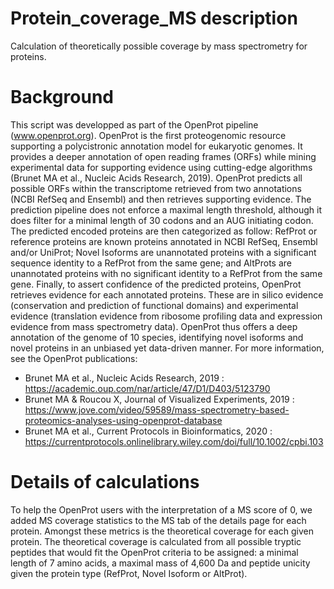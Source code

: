 # Protein_coverage_MS description
Calculation of theoretically possible coverage by mass spectrometry for proteins.

# Background
This script was developped as part of the OpenProt pipeline (www.openprot.org). OpenProt is the first proteogenomic resource supporting a polycistronic annotation model for eukaryotic genomes. It provides a deeper annotation of open reading frames (ORFs) while mining experimental data for supporting evidence using cutting-edge algorithms (Brunet MA et al., Nucleic Acids Research, 2019). 
OpenProt predicts all possible ORFs within the transcriptome retrieved from two annotations (NCBI RefSeq and Ensembl) and then retrieves supporting evidence. The prediction pipeline does not enforce a maximal length threshold, although it does filter for a minimal length of 30 codons and an AUG initiating codon. The predicted encoded proteins are then categorized as follow: RefProt or reference proteins are known proteins annotated in NCBI RefSeq, Ensembl and/or UniProt; Novel Isoforms are unannotated proteins with a significant sequence identity to a RefProt from the same gene; and AltProts are unannotated proteins with no significant identity to a RefProt from the same gene. Finally, to assert confidence of the predicted proteins, OpenProt retrieves evidence for each annotated proteins. These are in silico evidence (conservation and prediction of functional domains) and experimental evidence (translation evidence from ribosome profiling data and expression evidence from mass spectrometry data). OpenProt thus offers a deep annotation of the genome of 10 species, identifying novel isoforms and novel proteins in an unbiased yet data-driven manner.
For more information, see the OpenProt publications:
- Brunet MA et al., Nucleic Acids Research, 2019 : https://academic.oup.com/nar/article/47/D1/D403/5123790
- Brunet MA & Roucou X, Journal of Visualized Experiments, 2019 : https://www.jove.com/video/59589/mass-spectrometry-based-proteomics-analyses-using-openprot-database
- Brunet MA et al., Current Protocols in Bioinformatics, 2020 : https://currentprotocols.onlinelibrary.wiley.com/doi/full/10.1002/cpbi.103

# Details of calculations
To help the OpenProt users with the interpretation of a MS score of 0, we added MS coverage statistics to the MS tab of the details page for each protein. Amongst these metrics is the theoretical coverage for each given protein. The theoretical coverage is calculated from all possible tryptic peptides that would fit the OpenProt criteria to be assigned: a minimal length of 7 amino acids, a maximal mass of 4,600 Da and peptide unicity given the protein type (RefProt, Novel Isoform or AltProt).

